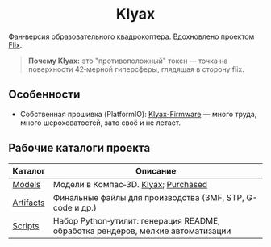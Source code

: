 <div align="center">

# Klyax

</div>

Фан‑версия образовательного квадрокоптера. Вдохновлено проектом [Flix](https://github.com/okalachev/flix).

> **Почему Klyax:** это "противоположный" токен — точка на поверхности 42‑мерной гиперсферы, глядящая в сторону flix.

## Особенности

- Собственная прошивка (PlatformIO): [Klyax-Firmware](./Klyax-Firmware) — много труда, много шероховатостей, зато своё и не летает.

## Рабочие каталоги проекта

| Каталог                  | Описание                                                                        |
|--------------------------|---------------------------------------------------------------------------------|
| [Models](./Models)       | Модели в Компас‑3D. [Klyax](./Models/Klyax); [Purchased](./Models/Purchased)    |
| [Artifacts](./Artifacts) | Финальные файлы для производства (3MF, STP, G-code и др.)                       |
| [Scripts](./Scripts)     | Набор Python‑утилит: генерация README, обработка рендеров, мелкие автоматизации |

